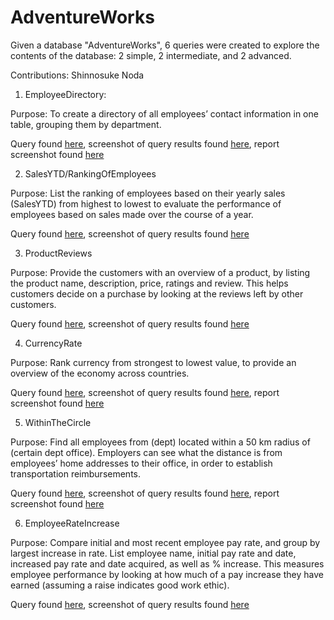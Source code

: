 # AdventureWorks
Given a database "AdventureWorks", 6 queries were created to explore the contents of the database: 2 simple, 2 intermediate, and 2 advanced. 

Contributions: Shinnosuke Noda

1. EmployeeDirectory:

Purpose: To create a directory of all employees’ contact information in one table, grouping them by department.

Query found [here](AddressBook.sql), screenshot of query results found [here](EmployeeDirectoryResults.JPG), report screenshot found [here](DirectoryReport.JPG)

2. SalesYTD/RankingOfEmployees

Purpose: List the ranking of employees based on their yearly sales (SalesYTD) from highest to lowest to evaluate the performance of employees based on sales made over the course of a year.

Query found [here](rankingOfEmployees.sql), screenshot of query results found [here](SalesYTDResults.JPG)

3. ProductReviews

Purpose: Provide the customers with an overview of a product, by listing the product name, description, price, ratings and review. This helps customers decide on a purchase by looking at the reviews left by other customers. 

Query found [here](ProductReviews.sql), screenshot of query results found [here](ProductReviewResults.JPG)

4. CurrencyRate

Purpose: Rank currency from strongest to lowest value, to provide an overview of the economy across countries. 

Query found [here](currencyRate.sql), screenshot of query results found [here](CurrencyResults.JPG), report screenshot found [here](CurrencyReport.JPG)

5. WithinTheCircle

Purpose: Find all employees from (dept) located within a 50 km radius of (certain dept office). Employers can see what the distance is from employees’ home addresses to their office, in order to establish transportation reimbursements.
 
Query found [here](withinTheCircle.sql), screenshot of query results found [here](CircleResults.JPG), report screenshot found [here](CircleReport.JPG)

6. EmployeeRateIncrease

Purpose: Compare initial and most recent employee pay rate, and group by largest increase in rate. List employee name, initial pay rate and date, increased pay rate and date acquired, as well as % increase. This measures employee performance by looking at how much of a pay increase they have earned (assuming a raise indicates good work ethic).
 
Query found [here](EmployeeRateIncreaseFINAL.sql), screenshot of query results found [here](EmployeePayIncreaseResults.JPG)
